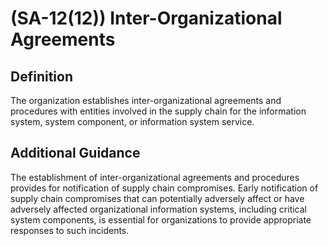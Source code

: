 
# (SA-12(12)) Inter-Organizational Agreements

## Definition

The organization establishes inter-organizational agreements and procedures with entities involved in the supply chain for the information system, system component, or information system service.

## Additional Guidance

The establishment of inter-organizational agreements and procedures provides for notification of supply chain compromises. Early notification of supply chain compromises that can potentially adversely affect or have adversely affected organizational information systems, including critical system components, is essential for organizations to provide appropriate responses to such incidents.
